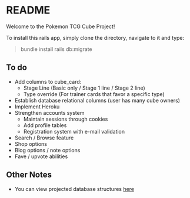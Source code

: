 # README

Welcome to the Pokemon TCG Cube Project!

To install this rails app, simply clone the directory, navigate to it and type:
> bundle install
> rails db:migrate

To do
-----
* Add columns to cube_card:
  + Stage Line (Basic only / Stage 1 line / Stage 2 line)
  + Type override (For trainer cards that favor a specific type)
* Establish database relational columns (user has many cube owners)
* Implement Heroku
* Strengthen accounts system
  + Maintain sessions through cookies
  + Add profile tables
  + Registration system with e-mail validation
* Search / Browse feature
* Shop options
* Blog options / note options
* Fave / upvote abilities

Other Notes
-----------
* You can view projected database structures [here](app/assets/database_structure.md)
